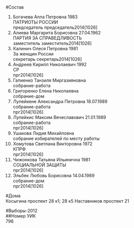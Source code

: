 #Состав  
1. Богачева Алла Петровна 1983  
    ПАТРИОТЫ РОССИИ  
    председатель председатель2014[1026]  
2. Алиева Маргарита Борисовна 27.04.1962  
    ПАРТИЯ ЗА СПРАВЕДЛИВОСТЬ  
    заместитель заместитель2014[1026]  
3. Калинич Олеся Петровна 1981  
    За женщин России  
    секретарь секретарь2014[1026]  
4. Андреев Кирилл Николаевич 1992  
    СР  
    прг2014[1026]  
5. Гапиенко Танзиля Миргазияновна  
    собрание-работа  
6. Григоренко Елена Николаевна  
    собрание-дом  
7. Лупейкене Александра Петровна 18.07.1989  
    собрание-работа  
    прг2014[1026]  
8. Лупейкис Максим Вячеславович 21.01.1989  
    собрание-работа  
    прг2014[1026]  
9. Ушакова Лидия Михайловна  
    собрание избирателей по месту работы  
10. Хомутова Светлана Викторовна 1972  
    КПРФ  
    прг2014[1026]  
11. Чижонкова Татьяна Ильинична 1981  
    СОЦИАЛЬНОЙ ЗАЩИТЫ  
    прг2014[1026]  
12. Эльбек Любовь Борисовна 14.04.1989  
    собрание-дом  
    прг2014[1026]  
  
#Дома  
Косыгина проспект 28 к1; 28 к5 Наставников проспект 21  
  
#Выборы-2012  
##Номер УИК  
796  
